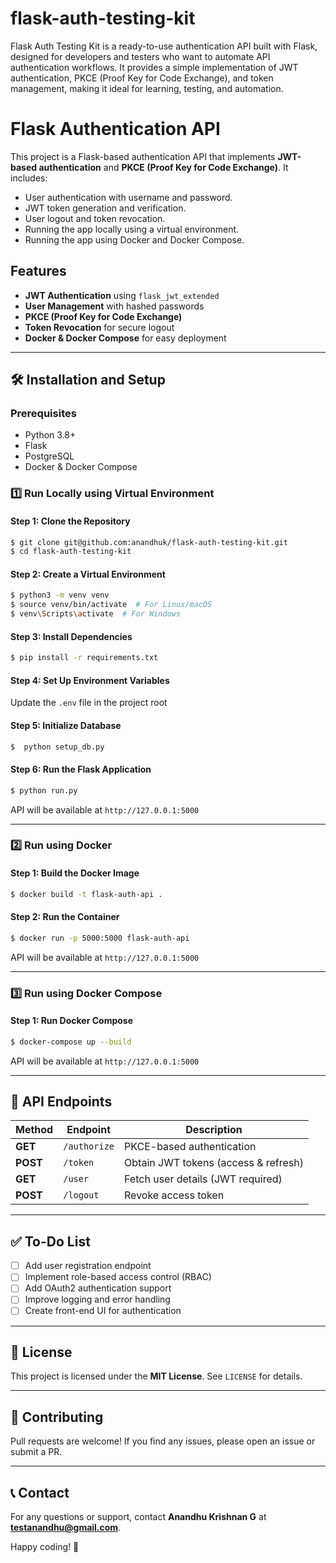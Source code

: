 # flask-auth-testing-kit
Flask Auth Testing Kit is a ready-to-use authentication API built with Flask, designed for developers and testers who want to automate API authentication workflows. It provides a simple implementation of JWT authentication, PKCE (Proof Key for Code Exchange), and token management, making it ideal for learning, testing, and automation.


# Flask Authentication API

This project is a Flask-based authentication API that implements **JWT-based authentication** and **PKCE (Proof Key for Code Exchange)**. It includes:
- User authentication with username and password.
- JWT token generation and verification.
- User logout and token revocation.
- Running the app locally using a virtual environment.
- Running the app using Docker and Docker Compose.

## Features
- **JWT Authentication** using `flask_jwt_extended`
- **User Management** with hashed passwords
- **PKCE (Proof Key for Code Exchange)**
- **Token Revocation** for secure logout
- **Docker & Docker Compose** for easy deployment

---

## 🛠 Installation and Setup

### Prerequisites
- Python 3.8+
- Flask
- PostgreSQL
- Docker & Docker Compose

### 1️⃣ Run Locally using Virtual Environment

#### **Step 1: Clone the Repository**
```sh
$ git clone git@github.com:anandhuk/flask-auth-testing-kit.git
$ cd flask-auth-testing-kit
```

#### **Step 2: Create a Virtual Environment**
```sh
$ python3 -m venv venv
$ source venv/bin/activate  # For Linux/macOS
$ venv\Scripts\activate  # For Windows
```

#### **Step 3: Install Dependencies**
```sh
$ pip install -r requirements.txt
```

#### **Step 4: Set Up Environment Variables**
Update the `.env` file in the project root 

#### **Step 5: Initialize Database**
```sh
$  python setup_db.py
```

#### **Step 6: Run the Flask Application**
```sh
$ python run.py
```
API will be available at `http://127.0.0.1:5000`

---

### 2️⃣ Run using Docker

#### **Step 1: Build the Docker Image**
```sh
$ docker build -t flask-auth-api .
```

#### **Step 2: Run the Container**
```sh
$ docker run -p 5000:5000 flask-auth-api
```

API will be available at `http://127.0.0.1:5000`

---

### 3️⃣ Run using Docker Compose

#### **Step 1: Run Docker Compose**
```sh
$ docker-compose up --build
```
API will be available at `http://127.0.0.1:5000`

---

## 📌 API Endpoints
| Method | Endpoint | Description |
|--------|------------|-------------|
| **GET** | `/authorize` | PKCE-based authentication |
| **POST** | `/token` | Obtain JWT tokens (access & refresh) |
| **GET** | `/user` | Fetch user details (JWT required) |
| **POST** | `/logout` | Revoke access token |

---

## ✅ To-Do List
- [ ] Add user registration endpoint
- [ ] Implement role-based access control (RBAC)
- [ ] Add OAuth2 authentication support
- [ ] Improve logging and error handling
- [ ] Create front-end UI for authentication

---

## 📜 License

This project is licensed under the **MIT License**. See `LICENSE` for details.

---

## 🤝 Contributing
Pull requests are welcome! If you find any issues, please open an issue or submit a PR.

---

## 📞 Contact
For any questions or support, contact **Anandhu Krishnan G** at **testanandhu@gmail.com**.

Happy coding! 🚀

